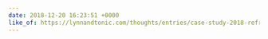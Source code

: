 ```yaml
---
date: 2018-12-20 16:23:51 +0000
like_of: https://lynnandtonic.com/thoughts/entries/case-study-2018-refresh/
---
```

